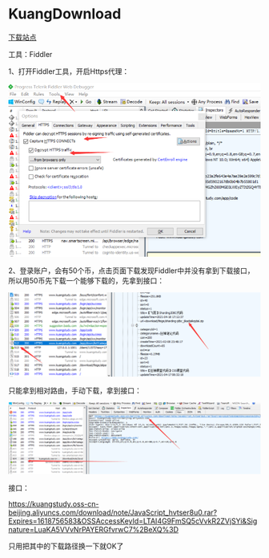 # KuangDownload


<!--more-->

[下载站点](https://www.kuangstudy.com/app/code)

工具：Fiddler

1、打开Fiddler工具，开启Https代理：

![image-20210418221135798](/common_images/image-20210418221135798.png)

2、登录账户，会有50个币，点击页面下载发现Fiddler中并没有拿到下载接口，所以用50币先下载一个能够下载的，先拿到接口：

![image-20210418221612477](/common_images/image-20210418221612477.png)

只能拿到相对路由，手动下载，拿到接口：

![image-20210418222230983](/common_images/image-20210418222230983.png)

接口：

https://kuangstudy.oss-cn-beijing.aliyuncs.com/download/note/JavaScript_hvtser8u0.rar?Expires=1618756583&OSSAccessKeyId=LTAI4G9FmSQ5cVvkR2ZVjSYi&Signature=LuaKA5VVvNrPAYERGfvrwC7%2BeXQ%3D

只用把其中的下载路径换一下就OK了
